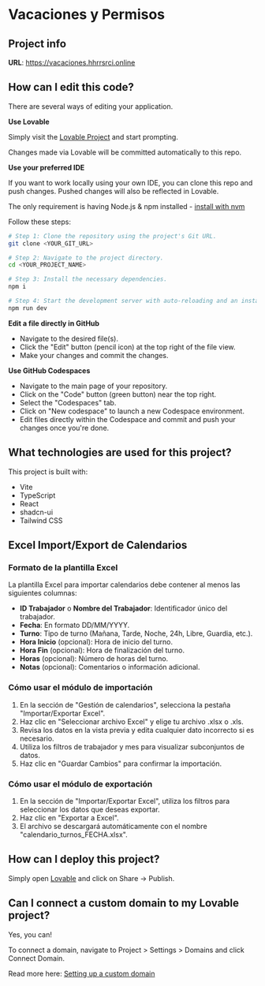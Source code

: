 
# Vacaciones y Permisos

## Project info

**URL**: https://vacaciones.hhrrsrci.online

## How can I edit this code?

There are several ways of editing your application.

**Use Lovable**

Simply visit the [Lovable Project](https://lovable.dev/projects/598b4b67-79b6-4e8a-88d3-f670afcb5781) and start prompting.

Changes made via Lovable will be committed automatically to this repo.

**Use your preferred IDE**

If you want to work locally using your own IDE, you can clone this repo and push changes. Pushed changes will also be reflected in Lovable.

The only requirement is having Node.js & npm installed - [install with nvm](https://github.com/nvm-sh/nvm#installing-and-updating)

Follow these steps:

```sh
# Step 1: Clone the repository using the project's Git URL.
git clone <YOUR_GIT_URL>

# Step 2: Navigate to the project directory.
cd <YOUR_PROJECT_NAME>

# Step 3: Install the necessary dependencies.
npm i

# Step 4: Start the development server with auto-reloading and an instant preview.
npm run dev
```

**Edit a file directly in GitHub**

- Navigate to the desired file(s).
- Click the "Edit" button (pencil icon) at the top right of the file view.
- Make your changes and commit the changes.

**Use GitHub Codespaces**

- Navigate to the main page of your repository.
- Click on the "Code" button (green button) near the top right.
- Select the "Codespaces" tab.
- Click on "New codespace" to launch a new Codespace environment.
- Edit files directly within the Codespace and commit and push your changes once you're done.

## What technologies are used for this project?

This project is built with:

- Vite
- TypeScript
- React
- shadcn-ui
- Tailwind CSS

## Excel Import/Export de Calendarios

### Formato de la plantilla Excel

La plantilla Excel para importar calendarios debe contener al menos las siguientes columnas:

- **ID Trabajador** o **Nombre del Trabajador**: Identificador único del trabajador.
- **Fecha**: En formato DD/MM/YYYY.
- **Turno**: Tipo de turno (Mañana, Tarde, Noche, 24h, Libre, Guardia, etc.).
- **Hora Inicio** (opcional): Hora de inicio del turno.
- **Hora Fin** (opcional): Hora de finalización del turno.
- **Horas** (opcional): Número de horas del turno.
- **Notas** (opcional): Comentarios o información adicional.

### Cómo usar el módulo de importación

1. En la sección de "Gestión de calendarios", selecciona la pestaña "Importar/Exportar Excel".
2. Haz clic en "Seleccionar archivo Excel" y elige tu archivo .xlsx o .xls.
3. Revisa los datos en la vista previa y edita cualquier dato incorrecto si es necesario.
4. Utiliza los filtros de trabajador y mes para visualizar subconjuntos de datos.
5. Haz clic en "Guardar Cambios" para confirmar la importación.

### Cómo usar el módulo de exportación

1. En la sección de "Importar/Exportar Excel", utiliza los filtros para seleccionar los datos que deseas exportar.
2. Haz clic en "Exportar a Excel".
3. El archivo se descargará automáticamente con el nombre "calendario_turnos_FECHA.xlsx".

## How can I deploy this project?

Simply open [Lovable](https://lovable.dev/projects/598b4b67-79b6-4e8a-88d3-f670afcb5781) and click on Share -> Publish.

## Can I connect a custom domain to my Lovable project?

Yes, you can!

To connect a domain, navigate to Project > Settings > Domains and click Connect Domain.

Read more here: [Setting up a custom domain](https://docs.lovable.dev/tips-tricks/custom-domain#step-by-step-guide)
